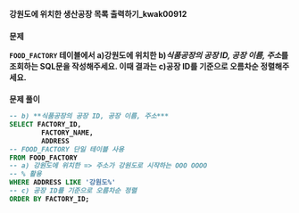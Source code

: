 **강원도에 위치한 생산공장 목록 출력하기_kwak00912**

<h4> 문제

<p><code>FOOD_FACTORY</code> 테이블에서 a)강원도에 위치한 b)<I>식품공장의 공장 ID, 공장 이름, 주소</I>를 조회하는 SQL문을 작성해주세요. 이때 결과는 c)공장 ID를 기준으로 오름차순 정렬해주세요.</p>

<h4> 문제 풀이

```sql
-- b) **식품공장의 공장 ID, 공장 이름, 주소***
SELECT FACTORY_ID,
        FACTORY_NAME,
        ADDRESS
-- FOOD_FACTORY 단일 테이블 사용
FROM FOOD_FACTORY
-- a) 강원도에 위치한 => 주소가 강원도로 시작하는 OOO OOOO 
-- % 활용
WHERE ADDRESS LIKE '강원도%'
-- c) 공장 ID를 기준으로 오름차순 정렬
ORDER BY FACTORY_ID;
```

